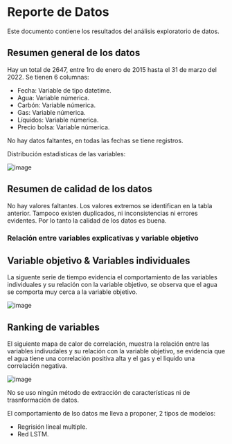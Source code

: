 # Reporte de Datos

Este documento contiene los resultados del análisis exploratorio de datos.

## Resumen general de los datos

Hay un total de 2647, entre 1ro de enero de 2015 hasta el 31 de marzo del 2022. Se tienen 6 columnas:

  - Fecha: Variable de tipo datetime.
  - Agua: Variable númerica.
  - Carbón: Variable númerica.
  - Gas: Variable númerica.
  - Líquidos: Variable númerica.
  - Precio bolsa: Variable númerica.

No hay datos faltantes, en todas las fechas se tiene registros.

Distribución estadisticas de las variables:

![image](https://github.com/FaSaSu20/MLD6_Proy/assets/65478386/aeebb165-a86c-453b-a15b-3228c39619b2)

## Resumen de calidad de los datos

No hay valores faltantes. Los valores extremos se identifican en la tabla anterior. Tampoco existen duplicados, ni inconsistencias ni errores evidentes. Por lo tanto la calidad de los datos es buena.

### Relación entre variables explicativas y variable objetivo

## Variable objetivo & Variables individuales

La siguente serie de tiempo evidencia el comportamiento de las variables individuales y su relación con la variable objetivo, se observa que el agua se comporta muy cerca a la variable objetivo.

![image](https://github.com/FaSaSu20/MLD6_Proy/assets/65478386/da384c03-e392-45e1-b0e8-0b53c7020ddc)

## Ranking de variables

El siguiente mapa de calor de correlación, muestra la relación entre las variables indivudales y su relación con la variable objetivo, se evidencia que el agua tiene una correlación positiva alta y el gas y el liquido una correlación negativa.

![image](https://github.com/FaSaSu20/MLD6_Proy/assets/65478386/6cdff55a-7189-4667-a0b1-57cc741108a5)

No se uso ningún método de extracción de características ni de trasnformación de datos.

El comportamiento de lso datos me lleva a proponer, 2 tipos de modelos:

  - Regrisión líneal multiple.
  - Red LSTM.
